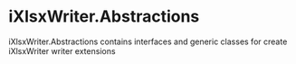 # iXlsxWriter.Abstractions
iXlsxWriter.Abstractions contains interfaces and generic classes for create iXlsxWriter writer extensions

